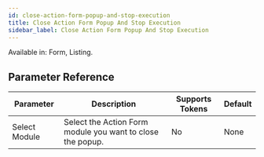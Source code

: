 ```yaml
---
id: close-action-form-popup-and-stop-execution
title: Close Action Form Popup And Stop Execution
sidebar_label: Close Action Form Popup And Stop Execution
---
```


Available in: Form, Listing.




## Parameter Reference
| Parameter | Description | Supports Tokens | Default |
| -- | -- | -- | -- |
| Select Module | Select the Action Form module you want to close the popup. | No | None |
